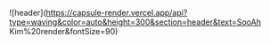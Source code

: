 ![header](https://capsule-render.vercel.app/api?type=waving&color=auto&height=300&section=header&text=SooAh Kim%20render&fontSize=90)
